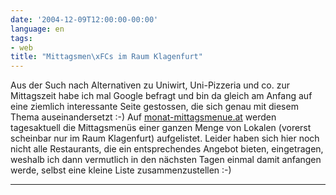 ```yaml
---
date: '2004-12-09T12:00:00-00:00'
language: en
tags:
- web
title: "Mittagsmen\xFCs im Raum Klagenfurt"
---
```



Aus der Such nach Alternativen zu Uniwirt, Uni-Pizzeria und co. zur Mittagszeit habe ich mal Google befragt und bin da gleich am Anfang auf eine ziemlich interessante Seite gestossen, die sich genau mit diesem Thema auseinandersetzt :-) Auf <a href="http://www.monat-mittagsmenue.at/stadt.asp?Stadt=Klagenfurt">monat-mittagsmenue.at</a> werden tagesaktuell die Mittagsmenüs einer ganzen Menge von Lokalen (vorerst scheinbar nur im Raum Klagenfurt) aufgelistet. Leider haben sich hier noch nicht alle Restaurants, die ein entsprechendes Angebot bieten, eingetragen, weshalb ich dann vermutlich in den nächsten Tagen einmal damit anfangen werde, selbst eine kleine Liste zusammenzustellen :-)

-------------------------------
